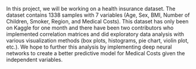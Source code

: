 In this project, we will be working on a health insurance dataset. The dataset contains 1338 samples with 7 variables (Age, Sex, BMI, Number of Children, Smoker, Region, and Medical Costs). This dataset has only been on Kaggle for one month and there have been two contributors who implemented correlation matrices and did exploratory data analysis with various visualization methods (box plots, histograms, pie chart, violin plot, etc.). We hope to further this analysis by implementing deep neural networks to create a better predictive model for Medical Costs given the independent variables.
